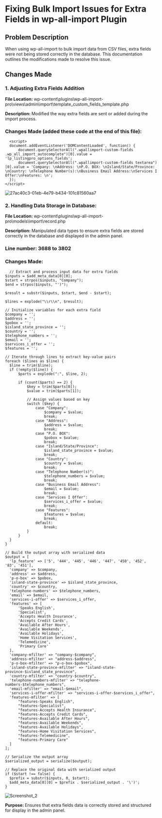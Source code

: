 # Fixing Bulk Import Issues for Extra Fields in wp-all-import Plugin


## Problem Description
When using wp-all-import to bulk import data from CSV files, extra fields were not being stored correctly in the database. This documentation outlines the modifications made to resolve this issue.

## Changes Made
### 1. Adjusting Extra Fields Addition
<b>File Location: </b> wp-content\plugins\wp-all-import-pro\views\admin\import\template\_custom_fields_template.php

<b>Description: </b> Modified the way extra fields are sent or added during the import process.


### Changes Made (added these code at the end of this file):
  ```
    <script>
    document.addEventListener('DOMContentLoaded', function() {
        document.querySelectorAll(".wpallimport-custom-fields .wp_all_import_autocomplete")[0].value = 'lp_listingpro_options_fields';
        document.querySelectorAll(".wpallimport-custom-fields textarea")[0].value = 'Company: \nAddress: \nP.O. BOX: \nIsland/State/Province: \nCountry: \nTelephone Number(s):\nBusiness Email Address:\nServices I Offer:\nFeatures: \n';
    });
</script>
  ```

![27ac40c3-01eb-4e79-b434-101c81560aa7](https://github.com/user-attachments/assets/a7d07d21-7694-469d-ad8a-5ada6ceb94ac)

### 2. Handling Data Storage in Database: 
<b>File Location: </b>  wp-content\plugins\wp-all-import-pro\models\import\record.php

<b>Description: </b>  Manipulated data types to ensure extra fields are stored correctly in the database and displayed in the admin panel.

### Line number: 3688 to 3802

### Changes Made:

  ```
    // Extract and process input data for extra fields
$inputs = $add_meta_data[0][0];
$start = strpos($inputs, "Company");
$end = strpos($inputs, "')");

$result = substr($inputs, $start, $end - $start);

$lines = explode("\\r\\n", $result);

// Initialize variables for each extra field
$company = '';
$address = '';
$pobox = '';
$island_state_province = '';
$country = '';
$telephone_numbers = '';
$email = '';
$services_i_offer = '';
$features = '';

// Iterate through lines to extract key-value pairs
foreach ($lines as $line) {
    $line = trim($line);
    if (!empty($line)) {
        $parts = explode(":", $line, 2);

        if (count($parts) == 2) {
            $key = trim($parts[0]);
            $value = trim($parts[1]);

            // Assign values based on key
            switch ($key) {
                case "Company":
                    $company = $value;
                    break;
                case "Address":
                    $address = $value;
                    break;
                case "P.O. BOX":
                    $pobox = $value;
                    break;
                case "Island/State/Province":
                    $island_state_province = $value;
                    break;
                case "Country":
                    $country = $value;
                    break;
                case "Telephone Number(s)":
                    $telephone_numbers = $value;
                    break;
                case "Business Email Address":
                    $email = $value;
                    break;
                case "Services I Offer":
                    $services_i_offer = $value;
                    break;
                case "Features":
                    $features = $value;
                    break;
                default:
                    break;
            }
        }
    }
}

// Build the output array with serialized data
$output = [
    'lp_feature' => ['5', '444', '445', '446', '447', '450', '452', '83', '451'],
    'company' => $company,
    'address' => $address,
    'p-o-box' => $pobox,
    'island-state-province' => $island_state_province,
    'country' => $country,
    'telephone-numbers' => $telephone_numbers,
    'email' => $email,
    'services-i-offer' => $services_i_offer,
    'features' => [
        'Speaks English',
        'Specialist',
        'Accepts Health Insurance',
        'Accepts Credit Cards',
        'Available After Hours',
        'Available Weekends',
        'Available Holidays',
        'Home Visitation Services',
        'Telemedicine',
        'Primary Care'
    ],
    'company-mfilter' => "company-$company",
    'address-mfilter' => "address-$address",
    'p-o-box-mfilter' => "p-o-box-$pobox",
    'island-state-province-mfilter' => "island-state-province-$island_state_province",
    'country-mfilter' => "country-$country",
    'telephone-numbers-mfilter' => "telephone-numbers-$telephone_numbers",
    'email-mfilter' => "email-$email",
    'services-i-offer-mfilter' => "services-i-offer-$services_i_offer",
    'features-mfilter' => [
        "features-Speaks English",
        "features-Specialist",
        "features-Accepts Health Insurance",
        "features-Accepts Credit Cards",
        "features-Available After Hours",
        "features-Available Weekends",
        "features-Available Holidays",
        "features-Home Visitation Services",
        "features-Telemedicine",
        "features-Primary Care"
    ]
];

// Serialize the output array
$serialized_output = serialize($output);

// Replace the original data with serialized output
if ($start !== false) {
    $prefix = substr($inputs, 0, $start);
    $add_meta_data[0][0] = $prefix . $serialized_output . '\')';
}

  ```

![Screenshot_2](https://github.com/user-attachments/assets/8c58bd50-e807-4b3f-b774-aee238a1e3ad)


<b>Purpose: </b> Ensures that extra fields data is correctly stored and structured for display in the admin panel.




